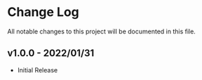 # Change Log

All notable changes to this project will be documented in this file.


## v1.0.0 - 2022/01/31
- Initial Release
